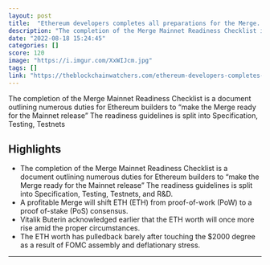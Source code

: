```yaml
---
layout: post
title:  "Ethereum developers completes all preparations for the Merge. Ethereum now ready for the Merge"
description: "The completion of the Merge Mainnet Readiness Checklist is a document outlining numerous duties for Ethereum builders to “make the Merge ready for the Mainnet release” The readiness guidelines is split into Specification, Testing, Testnets"
date: "2022-08-18 15:24:45"
categories: []
score: 120
image: "https://i.imgur.com/XxWIJcm.jpg"
tags: []
link: "https://theblockchainwatchers.com/ethereum-developers-completes-all-preparations-for-the-merge/"
---
```


The completion of the Merge Mainnet Readiness Checklist is a document outlining numerous duties for Ethereum builders to “make the Merge ready for the Mainnet release” The readiness guidelines is split into Specification, Testing, Testnets

## Highlights

- The completion of the Merge Mainnet Readiness Checklist is a document outlining numerous duties for Ethereum builders to “make the Merge ready for the Mainnet release” The readiness guidelines is split into Specification, Testing, Testnets, and R&D.
- A profitable Merge will shift ETH (ETH) from proof-of-work (PoW) to a proof of-stake (PoS) consensus.
- Vitalik Buterin acknowledged earlier that the ETH worth will once more rise amid the proper circumstances.
- The ETH worth has pulledback barely after touching the $2000 degree as a result of FOMC assembly and deflationary stress.

---
